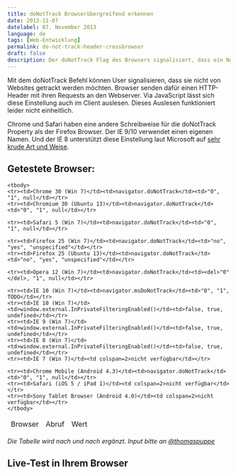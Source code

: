 ```yaml
---
title: doNotTrack Browserübergreifend erkennen
date: 2013-11-07
datelabel: 07. November 2013
language: de
tags: [Web-Entwicklung]
permalink: do-not-track-header-crossbrowser
draft: false
description: Der doNotTrack Flag des Browsers signalisiert, dass ein Nutzer nicht getrackt werden möchte. Diese Information lässt sich per JS auslesen &mdash; jedoch je nach browser unterschiedlch.
---
```


Mit dem doNotTrack Befehl können User signalisieren, dass sie nicht von Websites getrackt werden möchten. Browser senden dafür einen HTTP-Header mit ihren Requests an den Webserver. Via JavaScript lässt sich diese Einstellung auch im Client auslesen. Dieses Auslesen funktioniert leider nicht einheitlich.

Chrome und Safari haben eine andere Schreibweise für die doNotTrack Property als der Firefox Browser. Der IE 9/10 verwendet einen eigenen Namen. Und der IE 8 unterstützt diese Einstellung laut Microsoft auf <a href="http://ie.microsoft.com/TEStdrive/Browser/DoNotTrack/Default.html">sehr krude Art und Weise</a>.


## Getestete Browser:

<table>
	<thead>
	<tr><td>Browser</td><td>Abruf</td><td>Wert</td></tr>
	</thead>

	<tbody>
	<tr><td>Chrome 30 (Win 7)</td><td>navigator.doNotTrack</td><td>"0", "1", null</td></tr>
	<tr><td>Chromium 30 (Ubuntu 13)</td><td>navigator.doNotTrack</td><td>"0", "1", null</td></tr>

	<tr><td>Safari 5 (Win 7)</td><td>navigator.doNotTrack</td><td>"0", "1", null</td></tr>

	<tr><td>Firefox 25 (Win 7)</td><td>navigator.doNotTrack</td><td>"no", "yes", "unspecified"</td></tr>
	<tr><td>Firefox 25 (Ubuntu 13)</td><td>navigator.doNotTrack</td><td>"no", "yes", "unspecified"</td></tr>

	<tr><td>Opera 12 (Win 7)</td><td>navigator.doNotTrack</td><td><del>"0"</del>, "1", null</td></tr>

	<tr><td>IE 10 (Win 7)</td><td>navigator.msDoNotTrack</td><td>"0", "1", TODO</td></tr>
	<tr><td>IE 10 (Win 7)</td><td>window.external.InPrivateFilteringEnabled()</td><td>false, true, undefined</td></tr>
	<tr><td>IE 9 (Win 7)</td><td>window.external.InPrivateFilteringEnabled()</td><td>false, true, undefined</td></tr>
	<tr><td>IE 8 (Win 7)</td><td>window.external.InPrivateFilteringEnabled()</td><td>false, true, undefined</td></tr>
	<tr><td>IE 7 (Win 7)</td><td colspan=2>nicht verfügbar</td></tr>

	<tr><td>Chrome Mobile (Android 4.3)</td><td>navigator.doNotTrack</td><td>"0", "1", null</td></tr>
	<tr><td>Safari (iOS 5 / iPad 1)</td><td colspan=2>nicht verfügbar</td></tr>
	<tr><td>Sony Tablet Browser (Android 4.0)</td><td colspan=2>nicht verfügbar</td></tr>
	</tbody>
</table>

<em>Die Tabelle wird nach und nach ergänzt. Input bitte an <a href="https://twitter.com/thomaspuppe">@thomaspuppe</a></em>


## Live-Test in Ihrem Browser


<pre id="jsOutput"></pre>

<script>

var jsOutput = document.getElementById('jsOutput');

jsOutput.innerHTML+= "// Check in normal Browsers\n";
if (typeof navigator.doNotTrack !== 'undefined') {
	jsOutput.innerHTML+= "navigator.doNotTrack ist verfügbar.\n";
	jsOutput.innerHTML+= "navigator.doNotTrack = " + navigator.doNotTrack + " (" + typeof navigator.doNotTrack + ")\n";
} else {
	jsOutput.innerHTML+= "navigator.doNotTrack ist nicht verfügbar.\n";

}
jsOutput.innerHTML+= "\n";


jsOutput.innerHTML+= "// Check in IE 9/10\n";
if (typeof navigator.msDoNotTrack !== 'undefined') {
	jsOutput.innerHTML+= "navigator.msDoNotTrack ist verfügbar.\n";
	jsOutput.innerHTML+= "navigator.msDoNotTrack = " + navigator.msDoNotTrack + " (" + typeof navigator.msDoNotTrack + ")\n";
} else {
	jsOutput.innerHTML+= "navigator.msDoNotTrack ist nicht verfügbar.\n";

}
jsOutput.innerHTML+= "\n";


jsOutput.innerHTML+= "// Check in IE 8\n";
if (typeof window.external !== 'undefined' &&
    typeof window.external.InPrivateFilteringEnabled !== 'undefined') {
	jsOutput.innerHTML+= "window.external.InPrivateFilteringEnabled ist verfügbar.\n";
	jsOutput.innerHTML+= "window.external.InPrivateFilteringEnabled() = " + window.external.InPrivateFilteringEnabled() + " (" + typeof window.external.InPrivateFilteringEnabled() + ")\n";
} else {
	jsOutput.innerHTML+= "window.external.InPrivateFilteringEnabled ist nicht verfügbar.\n";

}
jsOutput.innerHTML+= "\n";

jsOutput.innerHTML+= "// User Agent\n";
jsOutput.innerHTML+= navigator.userAgent + "\n";

</script>
